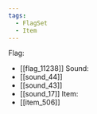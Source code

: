 ```yaml
---
tags:
  - FlagSet
  - Item
---
```

Flag:
- [[flag_11238]]
Sound:
- [[sound_44]]
- [[sound_43]]
- [[sound_17]]
Item:
- [[item_506]]
